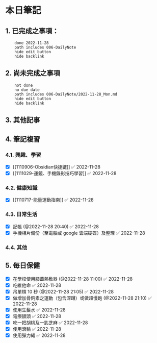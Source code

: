 # 本日筆記




## 1. 已完成之事項：
```tasks
	done 2022-11-28
	path includes 006-DailyNote
	hide edit button 
	hide backlink
```

## 2. 尚未完成之事項
```tasks
	not done
	no due date
	path includes 006-DailyNote/2022-11-28_Mon.md
	hide edit button 
	hide backlink
```

## 3. 其他記事

## 4. 筆記複習
### 4.1. 興趣、學習
- [x] [[1110906-Obsidian快捷鍵]] ✅ 2022-11-28
- [x] [[1111029-運鏡、手機錄影技巧學習]] ✅ 2022-11-28

### 4.2. 健康知識
- [x] [[1110717-能量運動指南]] ✅ 2022-11-28

### 4.3. 日常生活
- [x] 記帳 (@2022-11-28 20:40) ✅ 2022-11-28
- [x] 手機相片備份（至電腦或 google 雲端硬碟）及整理 ✅ 2022-11-28

### 4.4. 其他

## 5. 每日保健
- [x] 在學校使用膝蓋熱敷器 (@2022-11-28 11:00) ✅ 2022-11-28
- [x] 吃維他命 ✅ 2022-11-28
- [x] 吊單槓 10 秒 (@2022-11-28 21:05) ✅ 2022-11-28
- [x] 做增加骨鈣素之運動（包含深蹲）或做超慢跑 (@2022-11-28 21:10) ✅ 2022-11-28
- [x] 使用生髮水 ✅ 2022-11-28
- [x] 電療額頭 ✅ 2022-11-28
- [x] 吃一把胡桃及一匙芝麻 ✅ 2022-11-28
- [x] 使用滾輪 ✅ 2022-11-28
- [x] 使用彈力繩 ✅ 2022-11-28